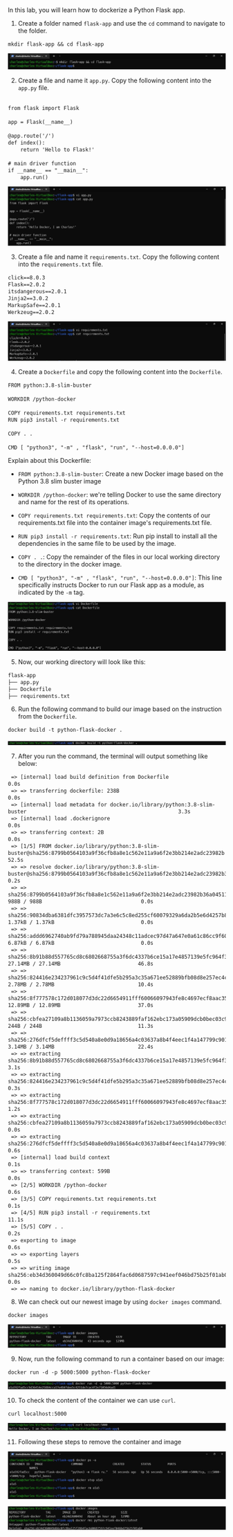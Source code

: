 In this lab, you will learn how to dockerize a Python Flask app.

1. Create a folder named `flask-app` and use the `cd` command to navigate to the folder.

```
mkdir flask-app && cd flask-app
```

![alt text](../images/10.Python-Flask-App/1.PythonFlaskApp.png)

2. Create a file and name it `app.py`. Copy the following content into the `app.py` file.

```

from flask import Flask

app = Flask(__name__)

@app.route('/')
def index():
    return 'Hello to Flask!'

# main driver function
if __name__ == "__main__":
    app.run()
```

![alt text](../images/10.Python-Flask-App/2.PythonFlaskApp.png)

3. Create a file and name it `requirements.txt`. Copy the following content into the `requirements.txt` file.

```
click==8.0.3
Flask==2.0.2
itsdangerous==2.0.1
Jinja2==3.0.2
MarkupSafe==2.0.1
Werkzeug==2.0.2
```

![alt text](../images/10.Python-Flask-App/3.PythonFlaskApp.png)

4. Create a `Dockerfile` and copy the following content into the `Dockerfile`.

```
FROM python:3.8-slim-buster

WORKDIR /python-docker

COPY requirements.txt requirements.txt
RUN pip3 install -r requirements.txt

COPY . .

CMD [ "python3", "-m" , "flask", "run", "--host=0.0.0.0"]
```

Explain about this Dockerfile:
- `FROM python:3.8-slim-buster`: Create a new Docker image based on the Python 3.8 slim buster image

- `WORKDIR /python-docker`: we're telling Docker to use the same directory and name for the rest of its operations. 

- `COPY requirements.txt requirements.txt`: Copy the contents of our requirements.txt file into the container image's requirements.txt file.

- `RUN pip3 install -r requirements.txt`: Run pip install to install all the dependencies in the same file to be used by the image.

- `COPY . .`: Copy the remainder of the files in our local working directory to the directory in the docker image.

- `CMD [ "python3", "-m" , "flask", "run", "--host=0.0.0.0"]`: This line specifically instructs Docker to run our Flask app as a module, as indicated by the `-m` tag.

![alt text](../images/10.Python-Flask-App/4.PythonFlaskApp.png)

5. Now, our working directory will look like this:

```
flask-app
├── app.py
├── Dockerfile
├── requirements.txt
```

6. Run the following command to build our image based on the instruction from the `Dockerfile`.

```
docker build -t python-flask-docker .
```

![alt text](../images/10.Python-Flask-App/5.PythonFlaskApp.png)

7. After you run the command, the terminal will output something like below:

```
 => [internal] load build definition from Dockerfile                                                                      0.0s
 => => transferring dockerfile: 238B                                                                                      0.0s
 => [internal] load metadata for docker.io/library/python:3.8-slim-buster                                                 3.3s
 => [internal] load .dockerignore                                                                                         0.0s
 => => transferring context: 2B                                                                                           0.0s
 => [1/5] FROM docker.io/library/python:3.8-slim-buster@sha256:8799b0564103a9f36cfb8a8e1c562e11a9a6f2e3bb214e2adc23982b  52.5s
 => => resolve docker.io/library/python:3.8-slim-buster@sha256:8799b0564103a9f36cfb8a8e1c562e11a9a6f2e3bb214e2adc23982b3  0.2s
 => => sha256:8799b0564103a9f36cfb8a8e1c562e11a9a6f2e3bb214e2adc23982b36a04511 988B / 988B                                0.0s
 => => sha256:90834dba6381dfc3957573dc7a3e6c5c8ed255cf60079329a6da2b5e6d4257b8 1.37kB / 1.37kB                            0.0s
 => => sha256:addd6962740ab9fd79a788945daa24348c11adcec97d47a647e0a61c86cc9f60 6.87kB / 6.87kB                            0.0s
 => => sha256:8b91b88d557765cd8c6802668755a3f6dc4337b6ce15a17e4857139e5fc964f3 27.14MB / 27.14MB                         46.8s
 => => sha256:824416e234237961c9c5d4f41dfe5b295a3c35a671ee52889bfb08d8e257ec4c 2.78MB / 2.78MB                           10.4s
 => => sha256:8f777578c172d018077d3dc22d6654911fff60066097943fe8c4697ecf8aac35 12.89MB / 12.89MB                         37.0s
 => => sha256:cbfea27109a8b1136059a7973ccb8243889faf162ebc173a05909dcb0bec03c9 244B / 244B                               11.3s
 => => sha256:276dfcf5deffff3c5d540a8e0d9a18656a4c03637a8b4f4eec1f4a147799c901 3.14MB / 3.14MB                           22.4s
 => => extracting sha256:8b91b88d557765cd8c6802668755a3f6dc4337b6ce15a17e4857139e5fc964f3                                 3.1s
 => => extracting sha256:824416e234237961c9c5d4f41dfe5b295a3c35a671ee52889bfb08d8e257ec4c                                 0.3s
 => => extracting sha256:8f777578c172d018077d3dc22d6654911fff60066097943fe8c4697ecf8aac35                                 1.2s
 => => extracting sha256:cbfea27109a8b1136059a7973ccb8243889faf162ebc173a05909dcb0bec03c9                                 0.0s
 => => extracting sha256:276dfcf5deffff3c5d540a8e0d9a18656a4c03637a8b4f4eec1f4a147799c901                                 0.6s
 => [internal] load build context                                                                                         0.1s
 => => transferring context: 599B                                                                                         0.0s
 => [2/5] WORKDIR /python-docker                                                                                          0.6s
 => [3/5] COPY requirements.txt requirements.txt                                                                          0.1s
 => [4/5] RUN pip3 install -r requirements.txt                                                                           11.1s
 => [5/5] COPY . .                                                                                                        0.2s
 => exporting to image                                                                                                    0.6s
 => => exporting layers                                                                                                   0.5s
 => => writing image sha256:eb34d360049d66c0fc8ba125f2864fac6d0687597c941eef046bd75b25f01ab0                              0.0s
 => => naming to docker.io/library/python-flask-docker
```

8. We can check out our newest image by using `docker images` command.

```
docker images
```

![alt text](../images/10.Python-Flask-App/6.PythonFlaskApp.png)

9. Now, run the following command to run a container based on our image:

```
docker run -d -p 5000:5000 python-flask-docker
```

![alt text](../images/10.Python-Flask-App/7.PythonFlaskApp.png)

10. To check the content of the container we can use `curl`.

```
curl localhost:5000
```

![alt text](../images/10.Python-Flask-App/8.PythonFlaskApp.png)

11. Following these steps to remove the container and image

![alt text](../images/10.Python-Flask-App/9.PythonFlaskApp.png)

![alt text](../images/10.Python-Flask-App/10.PythonFlaskApp.png)